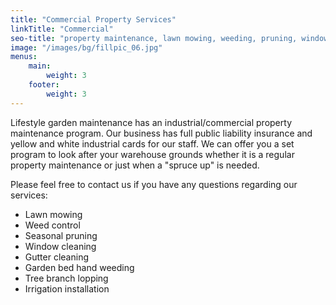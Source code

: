 ```yaml
---
title: "Commercial Property Services"
linkTitle: "Commercial"
seo-title: "property maintenance, lawn mowing, weeding, pruning, window cleaning, gutter cleaning, tree lopping"
image: "/images/bg/fillpic_06.jpg"
menus: 
    main:
        weight: 3
    footer:
        weight: 3
---
```


Lifestyle garden maintenance has an industrial/commercial property maintenance program. Our business has full public liability insurance and yellow and white industrial cards for our staff. We can offer you a set program to look after your warehouse grounds whether it is a regular property maintenance or just when a "spruce up" is needed.

Please feel free to contact us if you have any questions regarding our services:

- Lawn mowing
- Weed control
- Seasonal pruning
- Window cleaning
- Gutter cleaning
- Garden bed hand weeding
- Tree branch lopping
- Irrigation installation